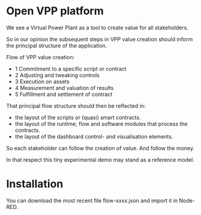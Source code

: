 # Open VPP platform

We see a Virtual Power Plant as a tool to create value for all stakeholders.

So in our opinion the subsequent steps in VPP value creation should 
inform the principal structure of the application. 

Flow of VPP value creation:
  - 1 Commitment to a specific script or contract
  - 2 Adjusting and tweaking controls
  - 3 Execution on assets
  - 4 Measurement and valuation of results
  - 5 Fulfillment and settlement of contract

That principal flow structure should then be reflected in:
- the layout of the scripts or (quasi) smart contracts.
- the layout of the runtime, flow and software modules that process the contracts.
- the layout of the dashboard control- and visualisation elements.

So each stakeholder can follow the creation of value.
And follow the money.

In that respect this tiny experimental demo may stand as a reference model.

# Installation 
You can download the most recent file flow-xxxx.json and import it in Node-RED.
